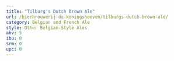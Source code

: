 ```yaml
---
title: "Tilburg's Dutch Brown Ale"
url: /bierbrouwerij-de-koningshoeven/tilburgs-dutch-brown-ale/
category: Belgian and French Ale
style: Other Belgian-Style Ales
abv: 5
ibu: 0
srm: 0
upc: 0
---
```


